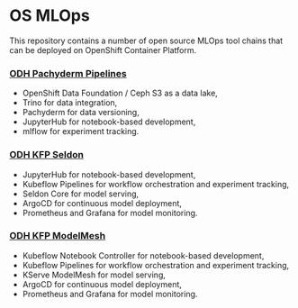 # OS MLOps

This repository contains a number of open source MLOps tool chains that can be deployed on OpenShift Container Platform.

### [ODH Pachyderm Pipelines](odh-pachyderm-pipelines.md)
- OpenShift Data Foundation / Ceph S3 as a data lake,
- Trino for data integration,
- Pachyderm for data versioning,
- JupyterHub for notebook-based development,
- mlflow for experiment tracking.

### [ODH KFP Seldon](odh-kfp-seldon.md)
- JupyterHub for notebook-based development,
- Kubeflow Pipelines for workflow orchestration and experiment tracking,
- Seldon Core for model serving,
- ArgoCD for continuous model deployment,
- Prometheus and Grafana for model monitoring.

### [ODH KFP ModelMesh](odh-kfp-modelmesh.md)
- Kubeflow Notebook Controller for notebook-based development,
- Kubeflow Pipelines for workflow orchestration and experiment tracking,
- KServe ModelMesh for model serving,
- ArgoCD for continuous model deployment,
- Prometheus and Grafana for model monitoring.